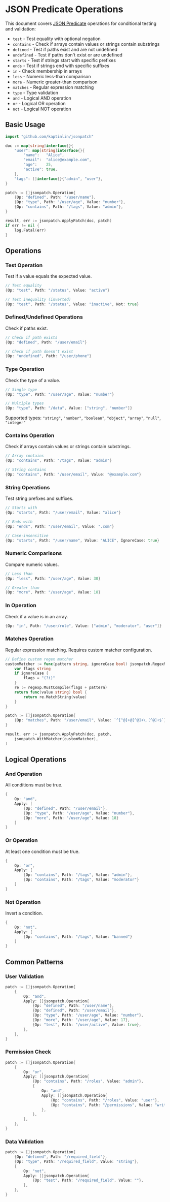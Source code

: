 # JSON Predicate Operations

This document covers [JSON Predicate][json-predicate] operations for conditional testing and validation:

- `test` - Test equality with optional negation
- `contains` - Check if arrays contain values or strings contain substrings
- `defined` - Test if paths exist and are not undefined
- `undefined` - Test if paths don't exist or are undefined
- `starts` - Test if strings start with specific prefixes
- `ends` - Test if strings end with specific suffixes
- `in` - Check membership in arrays
- `less` - Numeric less-than comparison
- `more` - Numeric greater-than comparison
- `matches` - Regular expression matching
- `type` - Type validation
- `and` - Logical AND operation
- `or` - Logical OR operation
- `not` - Logical NOT operation

## Basic Usage

```go
import "github.com/kaptinlin/jsonpatch"

doc := map[string]interface{}{
    "user": map[string]interface{}{
        "name":   "Alice",
        "email":  "alice@example.com",
        "age":    25,
        "active": true,
    },
    "tags": []interface{}{"admin", "user"},
}

patch := []jsonpatch.Operation{
    {Op: "defined", Path: "/user/name"},
    {Op: "type", Path: "/user/age", Value: "number"},
    {Op: "contains", Path: "/tags", Value: "admin"},
}

result, err := jsonpatch.ApplyPatch(doc, patch)
if err != nil {
    log.Fatal(err)
}
```

## Operations

### Test Operation

Test if a value equals the expected value.

```go
// Test equality
{Op: "test", Path: "/status", Value: "active"}

// Test inequality (inverted)
{Op: "test", Path: "/status", Value: "inactive", Not: true}
```

### Defined/Undefined Operations

Check if paths exist.

```go
// Check if path exists
{Op: "defined", Path: "/user/email"}

// Check if path doesn't exist
{Op: "undefined", Path: "/user/phone"}
```

### Type Operation

Check the type of a value.

```go
// Single type
{Op: "type", Path: "/user/age", Value: "number"}

// Multiple types
{Op: "type", Path: "/data", Value: ["string", "number"]}
```

Supported types: `"string"`, `"number"`, `"boolean"`, `"object"`, `"array"`, `"null"`, `"integer"`

### Contains Operation

Check if arrays contain values or strings contain substrings.

```go
// Array contains
{Op: "contains", Path: "/tags", Value: "admin"}

// String contains
{Op: "contains", Path: "/user/email", Value: "@example.com"}
```

### String Operations

Test string prefixes and suffixes.

```go
// Starts with
{Op: "starts", Path: "/user/email", Value: "alice"}

// Ends with
{Op: "ends", Path: "/user/email", Value: ".com"}

// Case-insensitive
{Op: "starts", Path: "/user/name", Value: "ALICE", IgnoreCase: true}
```

### Numeric Comparisons

Compare numeric values.

```go
// Less than
{Op: "less", Path: "/user/age", Value: 30}

// Greater than
{Op: "more", Path: "/user/age", Value: 18}
```

### In Operation

Check if a value is in an array.

```go
{Op: "in", Path: "/user/role", Value: ["admin", "moderator", "user"]}
```

### Matches Operation

Regular expression matching. Requires custom matcher configuration.

```go
// Define custom regex matcher
customMatcher := func(pattern string, ignoreCase bool) jsonpatch.RegexMatcher {
    var flags string
    if ignoreCase {
        flags = "(?i)"
    }
    re := regexp.MustCompile(flags + pattern)
    return func(value string) bool {
        return re.MatchString(value)
    }
}

patch := []jsonpatch.Operation{
    {Op: "matches", Path: "/user/email", Value: `^[^@]+@[^@]+\.[^@]+$`},
}

result, err := jsonpatch.ApplyPatch(doc, patch, 
    jsonpatch.WithMatcher(customMatcher),
)
```

## Logical Operations

### And Operation

All conditions must be true.

```go
{
    Op: "and",
    Apply: [
        {Op: "defined", Path: "/user/email"},
        {Op: "type", Path: "/user/age", Value: "number"},
        {Op: "more", Path: "/user/age", Value: 18}
    ]
}
```

### Or Operation

At least one condition must be true.

```go
{
    Op: "or",
    Apply: [
        {Op: "contains", Path: "/tags", Value: "admin"},
        {Op: "contains", Path: "/tags", Value: "moderator"}
    ]
}
```

### Not Operation

Invert a condition.

```go
{
    Op: "not",
    Apply: [
        {Op: "contains", Path: "/tags", Value: "banned"}
    ]
}
```

## Common Patterns

### User Validation

```go
patch := []jsonpatch.Operation{
    {
        Op: "and",
        Apply: []jsonpatch.Operation{
            {Op: "defined", Path: "/user/name"},
            {Op: "defined", Path: "/user/email"},
            {Op: "type", Path: "/user/age", Value: "number"},
            {Op: "more", Path: "/user/age", Value: 17},
            {Op: "test", Path: "/user/active", Value: true},
        },
    },
}
```

### Permission Check

```go
patch := []jsonpatch.Operation{
    {
        Op: "or",
        Apply: []jsonpatch.Operation{
            {Op: "contains", Path: "/roles", Value: "admin"},
            {
                Op: "and",
                Apply: []jsonpatch.Operation{
                    {Op: "contains", Path: "/roles", Value: "user"},
                    {Op: "contains", Path: "/permissions", Value: "write"},
                },
            },
        },
    },
}
```

### Data Validation

```go
patch := []jsonpatch.Operation{
    {Op: "defined", Path: "/required_field"},
    {Op: "type", Path: "/required_field", Value: "string"},
    {
        Op: "not",
        Apply: []jsonpatch.Operation{
            {Op: "test", Path: "/required_field", Value: ""},
        },
    },
}
```

[json-predicate]: https://tools.ietf.org/id/draft-snell-json-test-01.html

